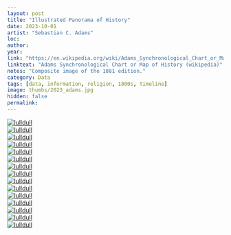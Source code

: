 ```yaml
---
layout: post
title: "Illustrated Panorama of History"
date: 2023-10-01
artist: "Sebastian C. Adams"
loc: 
author: 
year: 
link: "https://en.wikipedia.org/wiki/Adams_Synchronological_Chart_or_Map_of_History"
linktext: "Adams Synchronological Chart or Map of History (wikipedia)"
notes: "Composite image of the 1881 edition."
category: Data
tags: [data, information, religion, 1800s, timeline]
image: thumbs/2023_adams.jpg
hidden: false
permalink:
---
```




<div class="post_image">
	<a href="{{ site.baseurl }}/images/posts/2023_adams/000.jpg" target="_blank">
	<img src="{{ site.baseurl }}/images/posts/2023_adams/000.jpg" alt="lulldull"></a>
</div>

<div class="post_image">
	<a href="{{ site.baseurl }}/images/posts/2023_adams/001.jpg" target="_blank">
	<img src="{{ site.baseurl }}/images/posts/2023_adams/001.jpg" alt="lulldull"></a>
</div>

<div class="post_image">
	<a href="{{ site.baseurl }}/images/posts/2023_adams/002.jpg" target="_blank">
	<img src="{{ site.baseurl }}/images/posts/2023_adams/002.jpg" alt="lulldull"></a>
</div>

<div class="post_image">
	<a href="{{ site.baseurl }}/images/posts/2023_adams/003.jpg" target="_blank">
	<img src="{{ site.baseurl }}/images/posts/2023_adams/003.jpg" alt="lulldull"></a>
</div>

<div class="post_image">
	<a href="{{ site.baseurl }}/images/posts/2023_adams/004.jpg" target="_blank">
	<img src="{{ site.baseurl }}/images/posts/2023_adams/004.jpg" alt="lulldull"></a>
</div>

<div class="post_image">
	<a href="{{ site.baseurl }}/images/posts/2023_adams/005.jpg" target="_blank">
	<img src="{{ site.baseurl }}/images/posts/2023_adams/005.jpg" alt="lulldull"></a>
</div>

<div class="post_image">
	<a href="{{ site.baseurl }}/images/posts/2023_adams/006.jpg" target="_blank">
	<img src="{{ site.baseurl }}/images/posts/2023_adams/006.jpg" alt="lulldull"></a>
</div>

<div class="post_image">
	<a href="{{ site.baseurl }}/images/posts/2023_adams/007.jpg" target="_blank">
	<img src="{{ site.baseurl }}/images/posts/2023_adams/007.jpg" alt="lulldull"></a>
</div>


<div class="post_image">
	<a href="{{ site.baseurl }}/images/posts/2023_adams/008.jpg" target="_blank">
	<img src="{{ site.baseurl }}/images/posts/2023_adams/008.jpg" alt="lulldull"></a>
</div>

<div class="post_image">
	<a href="{{ site.baseurl }}/images/posts/2023_adams/009.jpg" target="_blank">
	<img src="{{ site.baseurl }}/images/posts/2023_adams/009.jpg" alt="lulldull"></a>
</div>

<div class="post_image">
	<a href="{{ site.baseurl }}/images/posts/2023_adams/010.jpg" target="_blank">
	<img src="{{ site.baseurl }}/images/posts/2023_adams/010.jpg" alt="lulldull"></a>
</div>


<div class="post_image">
	<a href="{{ site.baseurl }}/images/posts/2023_adams/011.jpg" target="_blank">
	<img src="{{ site.baseurl }}/images/posts/2023_adams/011.jpg" alt="lulldull"></a>
</div>


<div class="post_image">
	<a href="{{ site.baseurl }}/images/posts/2023_adams/012.jpg" target="_blank">
	<img src="{{ site.baseurl }}/images/posts/2023_adams/012.jpg" alt="lulldull"></a>
</div>


<div class="post_image">
	<a href="{{ site.baseurl }}/images/posts/2023_adams/013.jpg" target="_blank">
	<img src="{{ site.baseurl }}/images/posts/2023_adams/013.jpg" alt="lulldull"></a>
</div>


<div class="post_image">
	<a href="{{ site.baseurl }}/images/posts/2023_adams/014.jpg" target="_blank">
	<img src="{{ site.baseurl }}/images/posts/2023_adams/014.jpg" alt="lulldull"></a>
</div>





